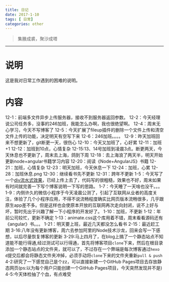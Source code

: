 ```yaml
---
title: 日记
date: 2017-1-10
tags: [ 日常]
categories: other
---
```

> 集腋成裘，聚沙成塔

***
# 说明
这是我对日常工作遇到的困难的说明。
# 内容
12-1：前端多文件异步上传服务器，接收不到服务器返回参数。
12-2：今天经理说公司任务多，没事的246加班，我能怎么办啊，我也很绝望啊。
12-4：周末无心学习，今天不写博客了
12-5：今天扩展了fileup插件的删除一个文件上传和清空文件上传的功能，决定明天有空写下来
12-6：246加班。。。。
12-9：昨天加班回来不想更新了，git断更一天，很伤心
12-10：今天又加班了，心好累
12-11：加班+1
12-12：加班到10点，心情复杂
12-15:13、14号加班到凌晨3点。断更两天，今天休息也不更新了，周末去上海，鸽到下周
12-18：去上海浪了两天半，明天开始更新node+angular书籍学习内容
12-20：阅读《Node+AngularJS》书籍
12-21：加班，心情复杂
12-23：明天加班，今天休息一下
12-24：加班，心累
12-28：加班休息.png
12-30：继续看书先不更新
12-31：跨年不更新
1-5：今天写了一个[div流水式效果](https://github.com/lfy55/CSStips/tree/master/div%E6%B5%81%E6%B0%B4%E6%95%88%E6%9E%9Cr/div%E6%B5%81%E6%B0%B4%E6%95%88%E6%9E%9Cr/div%E6%B5%81%E6%B0%B4%E6%95%88%E6%9E%9Cr/div%E6%B5%81%E6%B0%B4%E6%95%88%E6%9E%9Cr/div%E6%B5%81%E6%B0%B4%E6%95%88%E6%9E%9Cr/div%E6%B5%81%E6%B0%B4%E6%95%88%E6%9E%9Cr/div%E6%B5%81%E6%B0%B4%E6%95%88%E6%9E%9Cr/div%E6%B5%81%E6%B0%B4%E6%95%88%E6%9E%9Cr/div%E6%B5%81%E6%B0%B4%E6%95%88%E6%9E%9C)，已经上传上去了，代码写的很粗糙，效果也不好，周末如果有时间就完善一下写个博客说明一下写的思路。
1-7：今天睡了一天啥也没干。。。
1-9：内侧许久的微信小程序于今天凌晨公测了，引起了互联网从业者的高度关注，体验了几个小程序应用，不得不说流畅程度确实比网页版本流畅很多，几乎跟原生app差不多。但是这样也会使原本开放的互联网再次走向封闭，说不上好与坏，暂时先出于兴趣了解一下小程序的开发好了。
1-10：加班，不更新
1-12：年前公司较忙，更新不确定
1-13：animate.css这个库用着不错，周末看看源码还有《angular》书。。。
1-21：明天要上班，最近几天都没怎么看书
2-15：最近赶工期
3-16:八年没有更新博客，周六去参加阿里的Node技术沙龙，回来会写一下感想，以后尽量恢复博客的更新
3-29:马上四月了，在blog上搞了一个静态站点不知道能不能行得通,经过测试可以行得通，首先将博客项目`clone`下来，然后在根目录添加一个静态站点的文件夹，就可以了，不过存在一个弊端是每次博客通过`hexo d`提交后都会将静态文件夹冲掉，必须手动将`clone`下来的文件夹重新`pull & push`
4-2:研究了一下感觉自己是个zz，可以直接新建一个GitHub Pages项目去存放静态网页(ps:以为每个用户只能创建一个GitHub Pages项目，今天突然发现并不是)
4-5:今天体检抽了个血，有点难受